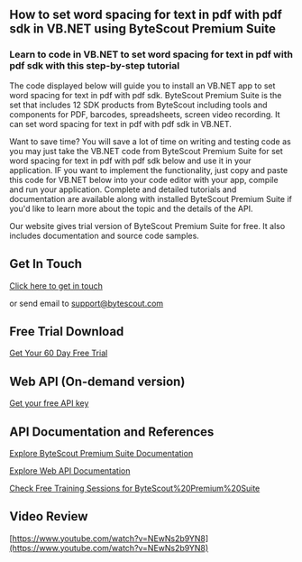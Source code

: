 ## How to set word spacing for text in pdf with pdf sdk in VB.NET using ByteScout Premium Suite

### Learn to code in VB.NET to set word spacing for text in pdf with pdf sdk with this step-by-step tutorial

The code displayed below will guide you to install an VB.NET app to set word spacing for text in pdf with pdf sdk. ByteScout Premium Suite is the set that includes 12 SDK products from ByteScout including tools and components for PDF, barcodes, spreadsheets, screen video recording. It can set word spacing for text in pdf with pdf sdk in VB.NET.

Want to save time? You will save a lot of time on writing and testing code as you may just take the VB.NET code from ByteScout Premium Suite for set word spacing for text in pdf with pdf sdk below and use it in your application. IF you want to implement the functionality, just copy and paste this code for VB.NET below into your code editor with your app, compile and run your application. Complete and detailed tutorials and documentation are available along with installed ByteScout Premium Suite if you'd like to learn more about the topic and the details of the API.

Our website gives trial version of ByteScout Premium Suite for free. It also includes documentation and source code samples.

## Get In Touch

[Click here to get in touch](https://bytescout.zendesk.com/hc/en-us/requests/new?subject=ByteScout%20Premium%20Suite%20Question)

or send email to [support@bytescout.com](mailto:support@bytescout.com?subject=ByteScout%20Premium%20Suite%20Question) 

## Free Trial Download

[Get Your 60 Day Free Trial](https://bytescout.com/download/web-installer?utm_source=github-readme)

## Web API (On-demand version)

[Get your free API key](https://pdf.co/documentation/api?utm_source=github-readme)

## API Documentation and References

[Explore ByteScout Premium Suite Documentation](https://bytescout.com/documentation/index.html?utm_source=github-readme)

[Explore Web API Documentation](https://pdf.co/documentation/api?utm_source=github-readme)

[Check Free Training Sessions for ByteScout%20Premium%20Suite](https://academy.bytescout.com/)

## Video Review

[https://www.youtube.com/watch?v=NEwNs2b9YN8](https://www.youtube.com/watch?v=NEwNs2b9YN8)